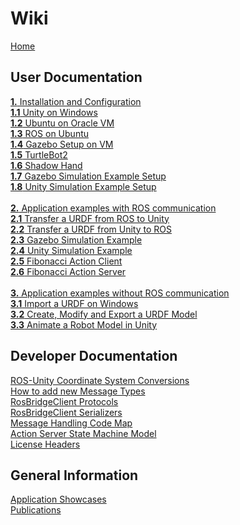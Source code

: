 # Wiki
[Home](Home)<br />

## User Documentation
[**1.** Installation and Configuration](User_Inst_InstallationAndConfiguration)<br />
[**1.1** Unity on Windows](User_Inst_Unity3DOnWindows)<br />
[**1.2** Ubuntu on Oracle VM](User_Inst_UbuntuOnOracleVM)<br />
[**1.3** ROS on Ubuntu](User_Inst_ROSOnUbuntu)<br />
[**1.4** Gazebo Setup on VM](User_Inst_Gazebo)<br />
[**1.5** TurtleBot2](User_Inst_TurtleBot2)<br />
[**1.6** Shadow Hand](User_Inst_ShadowHand)<br />
[**1.7** Gazebo Simulation Example Setup](User_Inst_GazeboSimulationExample)<br />
[**1.8** Unity Simulation Example Setup](User_Inst_UnitySimulationExample)<br /><br />
[**2.** Application examples with ROS communication](User_App_ROS_ApplicationExamplesWithROSConnection)<br />
[**2.1** Transfer a URDF from ROS to Unity](User_App_ROS_TransferURDFFromROS)<br />
[**2.2** Transfer a URDF from Unity to ROS](User_App_ROS_TransferURDFToROS)<br />
[**2.3** Gazebo Simulation Example](User_App_ROS_GazeboSimulationExample)<br />
[**2.4** Unity Simulation Example](User_App_ROS_UnitySimulationExample)<br />
[**2.5** Fibonacci Action Client](User_App_Fibonacci_Action_Client)<br />
[**2.6** Fibonacci Action Server](User_App_Fibonacci_Action_Server)<br /><br />
[**3.** Application examples without ROS communication](User_App_NoROS_ApplicationExamplesWithoutROSConnection)<br />
[**3.1** Import a URDF on Windows](User_App_NoROS_ImportURDFOnWindows)<br />
[**3.2** Create, Modify and Export a URDF Model](User_App_NoROS_ExportURDFOnWindows)<br />
[**3.3** Animate a Robot Model in Unity](User_App_NoROS_AnimateRobotModelInUnity3D)

## Developer Documentation

[ROS-Unity Coordinate System Conversions](Dev_ROSUnityCoordinateSystemConversion)<br />
[How to add new Message Types](Dev_NewMessageTypes)<br />
[RosBridgeClient Protocols](Dev_Protocols)<br />
[RosBridgeClient Serializers](Dev_Serializers)<br />
[Message Handling Code Map](https://github.com/siemens/ros-sharp/wiki/Dev_MessageHandlingCodeMap.pdf)<br />
[Action Server State Machine Model](Dev_Action_Server_State_Machine_Model)<br />
[License Headers](Dev_LicenseHeaders)<br />

## General Information
[Application Showcases](Info_Showcases)<br />
[Publications](Info_Publications)<br />

